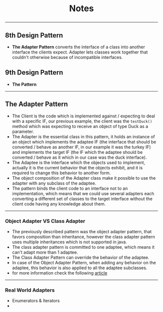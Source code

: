 # <p align="center"> Notes </p>
***
## 8th Design Pattern
- **The  Adapter Pattern** converts the interface of a class into another interface the clients expect.
Adapter lets classes work together that couldn't otherwise because of incompatible interfaces.
## 9th Design Pattern
- **The  Pattern**

***
## The Adapter Pattern
- The Client is the code which is implemented against / expecting to deal with a specific IF, 
our previous example, the client was the `testDuck()` method which was expecting to receive an object
of type Duck as a parameter.
- The Adapter is the essential class in this pattern, it holds an instance of an object which implements
the adaptee IF (the interface that should be converted / behave as another IF, in our example
it was the turkey IF) and implements the target IF (the IF which the adaptee should be converted / behave as it which in our case
was the duck interface).
- The Adaptee is the interface which the objects used to implement, actually it is the current behavior that the objects exhibit, and it is required to 
change this behavior to another form.
- The object composition of the Adapter class make it possible to use the adapter with any subclass of the adaptee.
- The pattern binds the client code to an interface not to an implementation, which means that we could use several adapters
each converting a different set of classes to the target interface without the client code having any knowledge about them.

<hr>

### Object Adapter VS Class Adapter
- The previously described pattern was the object adapter pattern, that favors composition than inheritance,
however the class adapter pattern uses multiple inheritances which is not supported in java.
- The class adapter pattern is committed to one adaptee, which means it can't adapt more than 1 adaptee.
- The Class Adapter Pattern can override the behavior of the adaptee.
- In case of the Object Adapter Pattern, when adding any behavior on the adaptee, this behavior is also applied to all the adaptee
subclasses.
- for more information check the following [article](https://stackoverflow.com/questions/9978477/difference-between-object-adapter-pattern-and-class-adapter-pattern)

<hr>

### Real World Adapters
- Enumerators & Iterators
- 
 